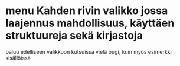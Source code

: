 # menu Kahden rivin valikko jossa laajennus mahdollisuus, käyttäen struktuureja sekä kirjastoja
paluu edelliseen valikkoon kutsuissa vielä bugi, kuin myös esimerkki sisällöissä
